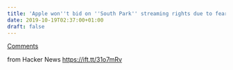```yaml
---
title: 'Apple won''t bid on ''South Park'' streaming rights due to fear of offending China'
date: 2019-10-19T02:37:00+01:00
draft: false
---
```


[Comments](https://news.ycombinator.com/item?id=21296207)  
  
from Hacker News https://ift.tt/31o7mRv